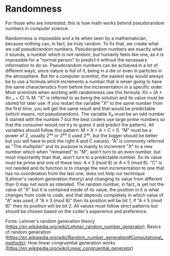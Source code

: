 # Randomness
For those who are interested, this is how math works behind pseudorandom numbers in computer science.

  Randomness is impossible and a lie when seen by a mathematician, because nothing can, in fact, be truly random. To fix that, we create what we call pseudorandom numbers. Pseudorandom numbers are exactly what it sounds, a number which is not random, but humanly feels like one, as it is impossible for a "normal person" to predict it without the necessary information to do so. 
  Pseudorandom numbers can be achieved in a lot of different ways, since nature is full of it, being in a die or even in particles in the atmosphere. But for a computer scientist, the easiest way would always be to use a formula which increments a number that is never going to have the same characteristics from before the incrementation in a specific order. 
  Most scientists when working with randomness use this formula: Xn = (A * Xn₋₁ + C) % M. "X" is referred to as being the solution and its value must be stored for later use. If you restart the variable "X" to the same number from the first time, you will get the same result and that would be predictable (which means, not pseudorandom). The variable X₀ must be an odd number (I started with the number 7 but the best coders use large prime numbers so that the consumer would not try to guess it and predict the pattern). All variables should follow this pattern: M > X > A > C > 0. "M" must be a power of 2, usually 2³² or 2⁶⁴ (I used 2³², but the bigger should be better but you will have to pick the right A and C values). "A" is commonly referred as "The multiplier" and its purpose is mainly to increment "X" to a new number which when "remained" to "M", won't turn to an even number, but most importantly than that, won't turn to a predictable number. So its value must be prime and one of these two: A ≡ 3 (mod 8) or A ≡ 5 (mod 8). "C" is not needed and its function is to change the next incrementation to one that has no coordination from the last one, does not help our technique (Lehmer's random generation theory) and changing its value from different than 0 may not work as intended. 
  The random number, in fact, is yet not the value of "X" but it is contained inside of its value, the position in it is what changes from code to code, and that depends completely in which value of "A" was used, if "A ≡ 3 (mod 8)" then its position will be bit 1, if "A ≡ 5 (mod 8)" then its position will be bit 2. All values must follow strict patterns but should be chosen based on the coder's experience and preference.

Fonts: Lehmer's random generation theory (https://en.wikipedia.org/wiki/Lehmer_random_number_generator); Basics of random generation (https://en.wikipedia.org/wiki/Random_number_generation#Computational_methods); How linear congruential generation works (https://en.wikipedia.org/wiki/Linear_congruential_generator)

